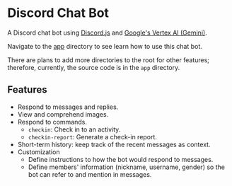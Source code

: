 # Discord Chat Bot

A Discord chat bot using [Discord.js](https://discord.js.org/) and [Google's Vertex AI (Gemini)](https://cloud.google.com/vertex-ai/).

Navigate to the [app](./app) directory to see learn how to use this chat bot.

There are plans to add more directories to the root for other features; therefore, currently, the source code is in the `app` directory.

## Features

- Respond to messages and replies.
- View and comprehend images.
- Respond to commands.
  - `checkin`: Check in to an activity.
  - `checkin-report`: Generate a check-in report.
- Short-term history: keep track of the recent messages as context.
- Customization
  - Define instructions to how the bot would respond to messages.
  - Define members' information (nickname, username, gender) so the bot can refer to and mention in messages.
